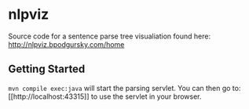 nlpviz
======

Source code for a sentence parse tree visualiation found here: http://nlpviz.bpodgursky.com/home

Getting Started
---------------

`mvn compile exec:java` will start the parsing servlet. You can then go to:
[[http://localhost:43315]] to use the servlet in your browser.

